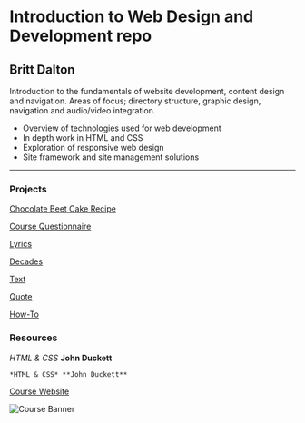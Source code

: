 # Introduction to Web Design and Development repo
## Britt Dalton
Introduction to the fundamentals of website development, content design and navigation. Areas of focus; directory structure, graphic design, navigation and audio/video integration.


- Overview of technologies used for web development
- In depth work in HTML and CSS
- Exploration of responsive web design
- Site framework and site management solutions
***

### Projects

[Chocolate Beet Cake Recipe](https://brittdalton.github.io/web-dev-hw/Assignment_03/)

[Course Questionnaire](https://brittdalton.github.io/web-dev-hw/Assignment_04/)

[Lyrics](https://brittdalton.github.io/web-dev-hw/Assignment_05/)

[Decades](https://brittdalton.github.io/web-dev-hw/Assignment_06/)

[Text](https://brittdalton.github.io/web-dev-hw/Assignment_07/)

[Quote](https://brittdalton.github.io/web-dev-hw/Project_01/)

[How-To](https://brittdalton.github.io/web-dev-hw/Project_02/)

### Resources
*HTML & CSS* **John Duckett**

`*HTML & CSS* **John Duckett**`

[Course Website](https://media-ed-online.github.io/intro-web-dev/)

![Course Banner](http://bit.ly/2DIVG46)
